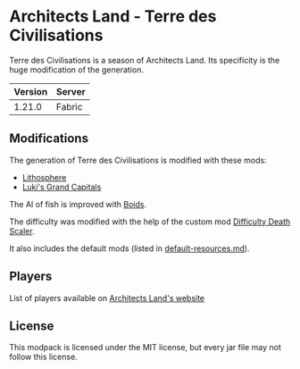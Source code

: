# Architects Land - Terre des Civilisations

Terre des Civilisations is a season of Architects Land.
Its specificity is the huge modification of the generation.

| Version | Server |
|---------|--------|
|  1.21.0 | Fabric |

## Modifications

The generation of Terre des Civilisations is modified with these mods:
- [Lithosphere](https://modrinth.com/datapack/lithosphere)
- [Luki's Grand Capitals](https://modrinth.com/mod/lukis-grand-capitals)

The AI of fish is improved with [Boids](https://modrinth.com/mod/boids).

The difficulty was modified with the help of the custom mod [Difficulty Death Scaler](https://github.com/architects-land/difficulty-death-scaler).

It also includes the default mods (listed in [default-resources.md](/default-resources.md)).

## Players 

List of players available on [Architects Land's website](https://architects-land.anhgelus.world/season/terre-des-civilisations/)

## License

This modpack is licensed under the MIT license, but every jar file may not follow this license.

